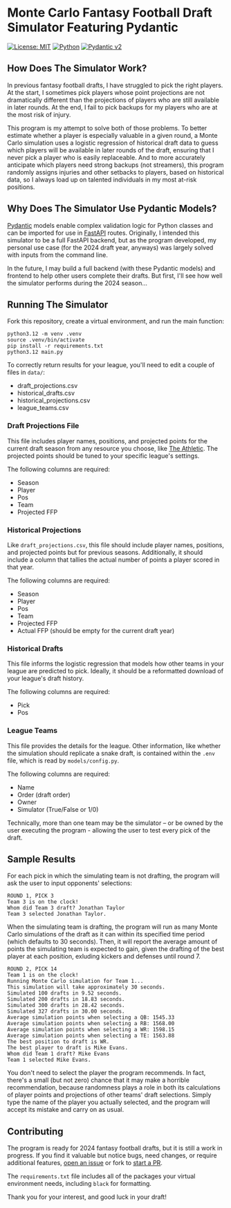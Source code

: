 # Monte Carlo Fantasy Football Draft Simulator Featuring Pydantic

[![License: MIT](https://img.shields.io/badge/License-MIT-yellow.svg)](https://opensource.org/licenses/MIT)
[![Python](https://img.shields.io/badge/python-3.12-blue.svg)](https://www.python.org/downloads/release/python-3120/)
[![Pydantic v2](https://img.shields.io/endpoint?url=https://raw.githubusercontent.com/pydantic/pydantic/5697b1e4c4a9790ece607654e6c02a160620c7e1/docs/badge/v2.json)](https://pydantic.dev)

## How Does The Simulator Work?

In previous fantasy football drafts, I have struggled to pick the right players. At the start, I sometimes pick players whose point projections are not dramatically different than the projections of players who are still available in later rounds. At the end, I fail to pick backups for my players who are at the most risk of injury.

This program is my attempt to solve both of those problems. To better estimate whether a player is especially valuable in a given round, a Monte Carlo simulation uses a logistic regression of historical draft data to guess which players will be available in later rounds of the draft, ensuring that I never pick a player who is easily replaceable. And to more accurately anticipate which players need strong backups (not streamers), this program randomly assigns injuries and other setbacks to players, based on historical data, so I always load up on talented individuals in my most at-risk positions.

## Why Does The Simulator Use Pydantic Models?

[Pydantic](https://docs.pydantic.dev/latest/) models enable complex validation logic for Python classes and can be imported for use in [FastAPI](https://fastapi.tiangolo.com/) routes. Originally, I intended this simulator to be a full FastAPI backend, but as the program developed, my personal use case (for the 2024 draft year, anyways) was largely solved with inputs from the command line.

In the future, I may build a full backend (with these Pydantic models) and frontend to help other users complete their drafts. But first, I'll see how well the simulator performs during the 2024 season...

## Running The Simulator

Fork this repository, create a virtual environment, and run the main function:

```console
python3.12 -m venv .venv
source .venv/bin/activate
pip install -r requirements.txt
python3.12 main.py
```

To correctly return results for your league, you'll need to edit a couple of files in `data/`:

- draft_projections.csv
- historical_drafts.csv
- historical_projections.csv
- league_teams.csv

### Draft Projections File

This file includes player names, positions, and projected points for the current draft season from any resource you choose, like [The Athletic](https://www.nytimes.com/athletic/5475262/2024/05/29/2024-fantasy-football-cheat-sheet-generator-customizable-rankings-and-projections-tool/). The projected points should be tuned to your specific league's settings.

The following columns are required:

- Season
- Player
- Pos
- Team
- Projected FFP

### Historical Projections

Like `draft_projections.csv`, this file should include player names, positions, and projected points but for previous seasons. Additionally, it should include a column that tallies the actual number of points a player scored in that year.

The following columns are required:

- Season
- Player
- Pos
- Team
- Projected FFP
- Actual FFP (should be empty for the current draft year)

### Historical Drafts

This file informs the logistic regression that models how other teams in your league are predicted to pick. Ideally, it should be a reformatted download of your league's draft history.

The following columns are required:

- Pick
- Pos

### League Teams

This file provides the details for the league. Other information, like whether the simulation should replicate a snake draft, is contained within the `.env` file, which is read by `models/config.py`.

The following columns are required:

- Name
- Order (draft order)
- Owner
- Simulator (True/False or 1/0)

Technically, more than one team may be the simulator – or be owned by the user executing the program - allowing the user to test every pick of the draft.

## Sample Results

For each pick in which the simulating team is not drafting, the program will ask the user to input opponents' selections:

```console
ROUND 1, PICK 3
Team 3 is on the clock!
Whom did Team 3 draft? Jonathan Taylor
Team 3 selected Jonathan Taylor.
```

When the simulating team is drafting, the program will run as many Monte Carlo simulations of the draft as it can within its specified time period (which defaults to 30 seconds). Then, it will report the average amount of points the simulating team is expected to gain, given the drafting of the best player at each position, exluding kickers and defenses until round 7.

```console
ROUND 2, PICK 14
Team 1 is on the clock!
Running Monte Carlo simulation for Team 1...
This simulation will take approximately 30 seconds.
Simulated 100 drafts in 9.52 seconds.
Simulated 200 drafts in 18.83 seconds.
Simulated 300 drafts in 28.42 seconds.
Simulated 327 drafts in 30.00 seconds.
Average simulation points when selecting a QB: 1545.33
Average simulation points when selecting a RB: 1568.00
Average simulation points when selecting a WR: 1598.15
Average simulation points when selecting a TE: 1563.88
The best position to draft is WR.
The best player to draft is Mike Evans.
Whom did Team 1 draft? Mike Evans
Team 1 selected Mike Evans.
```

You don't need to select the player the program recommends. In fact, there's a small (but not zero) chance that it may make a horrible recommendation, because randomness plays a role in both its calculations of player points and projections of other teams' draft selections. Simply type the name of the player you actually selected, and the program will accept its mistake and carry on as usual.

## Contributing

The program is ready for 2024 fantasy football drafts, but it is still a work in progress. If you find it valuable but notice bugs, need changes, or require additional features, [open an issue](https://github.com/joewlos/activitypubdantic/issues) or fork to [start a PR](https://github.com/joewlos/activitypubdantic/pulls).

The `requirements.txt` file includes all of the packages your virtual environment needs, including `black` for formatting.

Thank you for your interest, and good luck in your draft!
